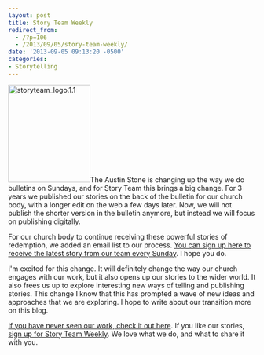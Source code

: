 ```yaml
---
layout: post
title: Story Team Weekly
redirect_from: 
  - /?p=106
  - /2013/09/05/story-team-weekly/
date: '2013-09-05 09:13:20 -0500'
categories:
- Storytelling
---
```

<p><a href="http://brianlundin.com/wp-content/uploads/2013/09/storyteam_logo.1.1.png"><img class="alignright size-full wp-image-108" alt="storyteam_logo.1.1" src="http://brianlundin.com/wp-content/uploads/2013/09/storyteam_logo.1.1.png" width="167" height="199" /></a>The Austin Stone is changing up the way we do bulletins on Sundays, and for Story Team this brings a big change. For 3 years we published our stories on the back of the bulletin for our church body, with a longer edit on the web a few days later. Now, we will not publish the shorter version in the bulletin anymore, but instead we will focus on publishing digitally.</p>
<p>For our church body to continue receiving these powerful stories of redemption, we added an email list to our process. <a href="http://bit.ly/StoryTeamWeekly">You can sign up here to receive the latest story from our team every Sunday</a>. I hope you do.</p>
<p>I'm excited for this change. It will definitely change the way our church engages with our work, but it also opens up our stories to the wider world. It also frees us up to explore interesting new ways of telling and publishing stories. This change I know that this has prompted a wave of new ideas and approaches that we are exploring. I hope to write about our transition more on this blog.</p>
<p><a href="http://austinstone.org/stories/stories-main">If you have never seen our work, check it out here</a>. If you like our stories, <a href="http://bit.ly/StoryTeamWeekly">sign up for Story Team Weekly</a>. We love what we do, and what to share it with you.</p>
